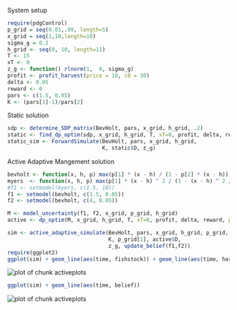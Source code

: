 




System setup 


```r
require(pdgControl)
p_grid = seq(0.01,.99, length=5) 
x_grid = seq(1,10,length=10) 
sigma_g = 0.2
h_grid <- seq(0, 10, length=11)
T <- 15
xT <- 0
z_g <- function() rlnorm(1,  0, sigma_g) 
profit <- profit_harvest(price = 10, c0 = 30) 
delta <- 0.05
reward <- 0
pars <- c(1.5, 0.05)
K <- (pars[1]-1)/pars[2]
```




Static solution


```r
sdp <- determine_SDP_matrix(BevHolt, pars, x_grid, h_grid, .2)
static <- find_dp_optim(sdp, x_grid, h_grid, T, xT=0, profit, delta, reward)
static_sim <- ForwardSimulate(BevHolt, pars, x_grid, h_grid, 
                              K, static$D, z_g)
```




Active Adaptive Mangement solution


```r
bevholt <- function(x, h, p) max(p[1] * (x - h) / (1 - p[2] * (x - h)), 0)
myers  <- function(x, h, p) max(p[1] * (x - h) ^ 2 / (1 - (x - h) ^ 2 / p[2]), 0)
#f1 <- setmodel(myers, c(1.5, 10))
f1 <- setmodel(bevholt, c(1.5, 0.05))
f2 <- setmodel(bevholt, c(4, 0.05))

M <- model_uncertainty(f1, f2, x_grid, p_grid, h_grid)
active <- dp_optim(M, x_grid, h_grid, T, xT=0, profit, delta, reward, p_grid=p_grid) 
```







```r
sim <- active_adaptive_simulate(BevHolt, pars, x_grid, h_grid, p_grid, 
                                K, p_grid[1], active$D,
                                z_g, update_belief(f1,f2))
require(ggplot2)
ggplot(sim) + geom_line(aes(time, fishstock)) + geom_line(aes(time, harvest), col="green") 
```

![plot of chunk activeplots](http://farm8.staticflickr.com/7067/7018496791_a1c4687b3d_o.png) 

```r
ggplot(sim) + geom_line(aes(time, belief)) 
```

![plot of chunk activeplots](http://farm8.staticflickr.com/7037/6872389354_47c5d1eeb8_o.png) 




